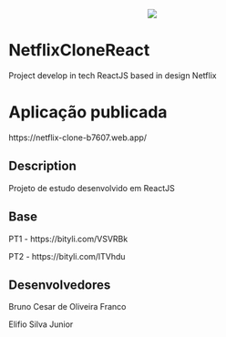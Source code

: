 <p align="center">
    <img src="%PUBLIC_URL%/netflixclone-layout.png"/>
</p>

# NetflixCloneReact
Project develop in tech ReactJS based in design Netflix

# Aplicação publicada
<p>https://netflix-clone-b7607.web.app/</p>

## Description
Projeto de estudo desenvolvido em ReactJS

## Base
<p>PT1 - https://bityli.com/VSVRBk</p> 
<p>PT2 - https://bityli.com/lTVhdu</p>

## Desenvolvedores
<p>Bruno Cesar de Oliveira Franco</p>
<p>Elifio Silva Junior</p>
